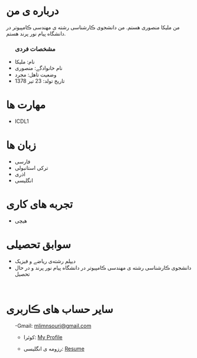  <h1> درباره ی من</h1>
  <p> من مليكا منصورى هستم. من دانشجوی ڪارشناسی رشته ی مهندسی ڪامپیوتر در دانشگاه پیام نور پرند هستم.</p>
  
  <ul>
    <h3> مشخصات فردی</h3>
  <li>نام: مليكا</li>
  <li>نام خانوادگے: منصورى</li>
  <li>وضعیت تاهل: مجرد</li>
  <li>تاریخ تولد: 23 تير 1378</li>
</ul>

  
<h1>مهارت ها</h1>

<ul>
  <li>ICDL1</li>
</ul>
<h1> زبان ها</h1>
<ul>
  <li>فارسی</li>
  <li>ترکی استانبولی</li>
   <li>اذری</li>
   <li>انگلیسی</li>
</ul>

<h1> تجربه های کاری </h1>
<ul>
   <li>هیچی</li>
</ul>

<h1> سوابق تحصیلی </h1>
<ul>
   <li> دیپلم رشته‌ی ریاضے و فیزیک </li>
   <li> دانشجوی ڪارشناسی رشته ی مهندسی ڪامپیوتر در دانشگاه پیام نور پرند و در حال تحصیل</li>
</ul>

<br/>

<h1> سایر حساب های ڪاربری </h1>
<ul>
 

 
   -Gmail: mlimnsouri@gmail.com

   - کوئرا: <a href="https://quera.ir/profile/mlimnsouri">My Profile</a>

   - رزومه ی انگلیسی: <a href="https://melikamansouri.github.io/resume-EN/"> Resume </a>
</ul>
